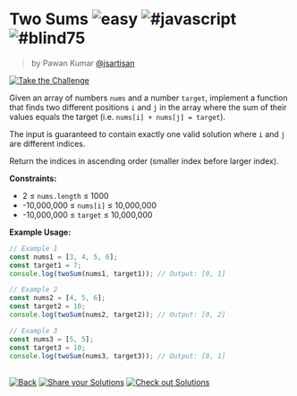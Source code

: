 <!--info-header-start--><h1>Two Sums <img src="https://img.shields.io/badge/-easy-7aad0c" alt="easy"/> <img src="https://img.shields.io/badge/-%23javascript-999" alt="#javascript"/> <img src="https://img.shields.io/badge/-%23blind75-999" alt="#blind75"/></h1><blockquote><p>by Pawan Kumar <a href="https://github.com/jsartisan" target="_blank">@jsartisan</a></p></blockquote><p><a href="https://frontend-challenges.com/challenges/188-two-sums" target="_blank"><img src="https://img.shields.io/badge/-Take%20the%20Challenge-0d99ff?logo=javascript&logoColor=white" alt="Take the Challenge"/></a> </p><!--info-header-end-->

Given an array of numbers `nums` and a number `target`, implement a function that finds two different positions `i` and `j` in the array where the sum of their values equals the target (i.e. `nums[i] + nums[j] = target`).

The input is guaranteed to contain exactly one valid solution where `i` and `j` are different indices.

Return the indices in ascending order (smaller index before larger index).

**Constraints:**

- 2 ≤ `nums.length` ≤ 1000
- -10,000,000 ≤ `nums[i]` ≤ 10,000,000
- -10,000,000 ≤ `target` ≤ 10,000,000

**Example Usage:**

```js
// Example 1
const nums1 = [3, 4, 5, 6];
const target1 = 7;
console.log(twoSum(nums1, target1)); // Output: [0, 1]

// Example 2
const nums2 = [4, 5, 6];
const target2 = 10;
console.log(twoSum(nums2, target2)); // Output: [0, 2]

// Example 3
const nums3 = [5, 5];
const target3 = 10;
console.log(twoSum(nums3, target3)); // Output: [0, 1]
```

<!--info-footer-start--><br><a href="../../README.md" target="_blank"><img src="https://img.shields.io/badge/-Back-grey" alt="Back"/></a> <a href="https://github.com/jsartisan/frontend-challenges/issues/new?template=answer.md&labels=answer,188,undefined&title=188%20-%20Two%20Sums%20-%20undefined&body=" target="_blank"><img src="https://img.shields.io/badge/-Share%20your%20Solutions-teal" alt="Share your Solutions"/></a> <a href="https://github.com/jsartisan/frontend-challenges/issues?q=label%3A188+label%3Aanswer+sort%3Areactions-%2B1-desc" target="_blank"><img src="https://img.shields.io/badge/-Check%20out%20Solutions-de5a77?logo=awesome-lists&logoColor=white" alt="Check out Solutions"/></a> <!--info-footer-end-->
